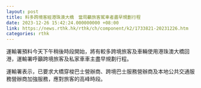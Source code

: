 ```yaml
---
layout: post
title: 料多跨境客經港珠澳大橋　當局籲旅客駕車者盡早規劃行程
date: 2023-12-26 15:42:24.000000000 +08:00
link: https://news.rthk.hk/rthk/ch/component/k2/1733821-20231226.htm
categories: rthk
---
```


運輸署預料今天下午稍後時段開始，將有較多跨境旅客及車輛使用港珠澳大橋回港，運輸署呼籲跨境旅客及私家車車主盡早規劃行程。

運輸署表示，已要求大橋穿梭巴士營辦商、跨境巴士服務營辦商及本地公共交通服務營辦商加強服務，應對旅客的高峰時段。
